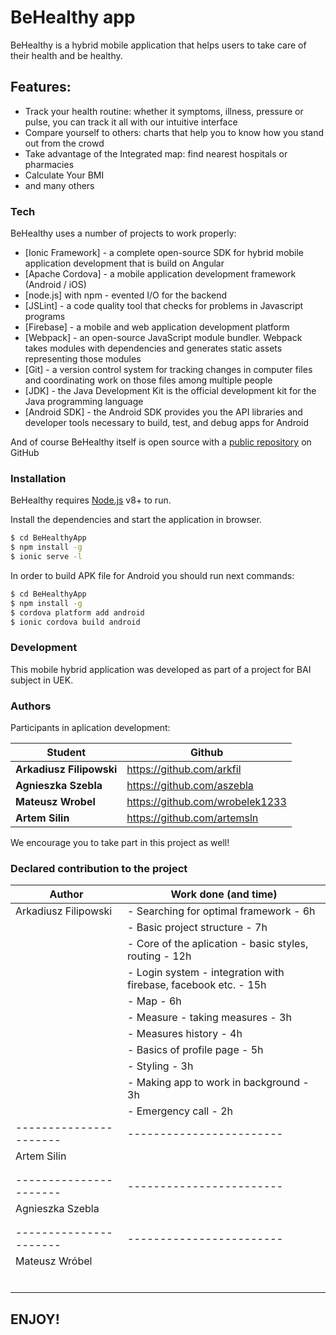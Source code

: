 # BeHealthy app
BeHealthy is a hybrid mobile application  that helps users to take care of their health and be healthy.
## Features:
  - Track your health routine: whether it symptoms, illness, pressure or pulse, you can track it all with our intuitive interface
  - Compare yourself to others: charts that help you to know how you stand out from the crowd
  - Take advantage of the Integrated map: find nearest hospitals or pharmacies
  - Calculate Your BMI
  - and many others
  
### Tech
BeHealthy uses a number of projects to work properly:

* [Ionic Framework] - a complete open-source SDK for hybrid mobile application development that is build on Angular
* [Apache Cordova] - a mobile application development framework (Android / iOS) 
* [node.js] with npm - evented I/O for the backend
* [JSLint] - a code quality tool that checks for problems in Javascript programs 
* [Firebase] - a mobile and web application development platform
* [Webpack] - an open-source JavaScript module bundler. Webpack takes modules with dependencies and generates static assets representing those modules
* [Git] - a version control system for tracking changes in computer files and coordinating work on those files among multiple people 
* [JDK] - the Java Development Kit is the official development kit for the Java programming language
* [Android SDK] - the  Android SDK provides you the API libraries and developer tools necessary to build, test, and debug apps for Android

And of course BeHealthy itself is open source with a [public repository](https://github.com/arkfil/Gramy) on GitHub
 
 ### Installation

BeHealthy requires [Node.js](https://nodejs.org/) v8+ to run.

Install the dependencies and start the application in browser.

```sh
$ cd BeHealthyApp
$ npm install -g
$ ionic serve -l
```

In order to build APK file for Android you should run next commands:
```sh
$ cd BeHealthyApp
$ npm install -g
$ cordova platform add android
$ ionic cordova build android
```

### Development

This mobile hybrid application was developed as part of a project for BAI subject in UEK.

### Authors

Participants in aplication development:

| Student | Github |
| ------ | ------ |
| **Arkadiusz Filipowski** | https://github.com/arkfil |
| **Agnieszka Szebla** | https://github.com/aszebla |
| **Mateusz Wrobel** | https://github.com/wrobelek1233 |
| **Artem Silin** | https://github.com/artemsln |



We encourage you to take part in this project as well! 


### Declared contribution to the project

| Author               | Work done (and time)
|----------------------|------------------------
| Arkadiusz Filipowski | - Searching for optimal framework - 6h
|                      | - Basic project structure - 7h
|                      | - Core of the aplication - basic styles, routing - 12h
|                      | - Login system - integration with firebase, facebook etc. - 15h
|                      | - Map - 6h
|                      | - Measure - taking measures - 3h
|                      | - Measures history - 4h
|                      | - Basics of profile page - 5h
|                      | - Styling - 3h
|                      | - Making app to work in background - 3h
|                      | - Emergency call - 2h
|----------------------|------------------------
| Artem Silin          |          
|                      |
|                      |
|----------------------|------------------------
| Agnieszka Szebla     | 
|                      |
|                      |
|----------------------|------------------------
| Mateusz Wróbel       |
|                      |
|                      |
|                      |
|                      |
|                      |
|                      |

## ENJOY!
